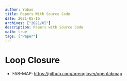 ```yaml
---
author: Yubao
title: Papers With Source Code
date: 2021-05-16
archives: ["2021/05"]
description: Papers with Source Code
math: true
tags: ["Paper"]
---
```


# Loop Closure
- FAB-MAP: https://github.com/arrenglover/openfabmap
